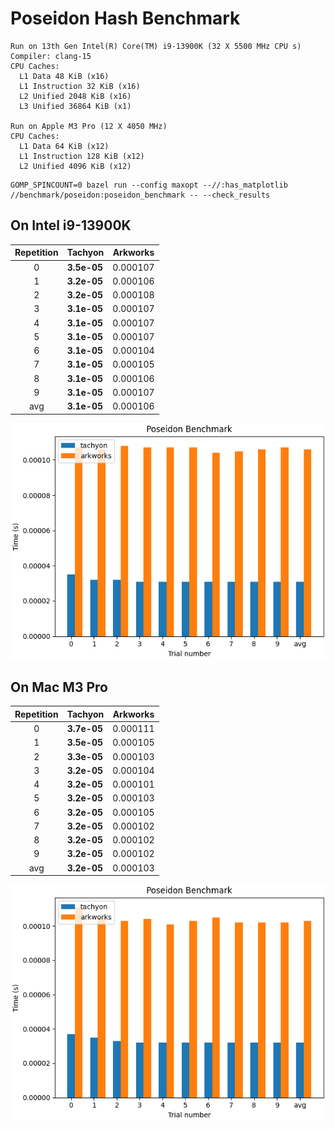 # Poseidon Hash Benchmark

```
Run on 13th Gen Intel(R) Core(TM) i9-13900K (32 X 5500 MHz CPU s)
Compiler: clang-15
CPU Caches:
  L1 Data 48 KiB (x16)
  L1 Instruction 32 KiB (x16)
  L2 Unified 2048 KiB (x16)
  L3 Unified 36864 KiB (x1)

Run on Apple M3 Pro (12 X 4050 MHz)
CPU Caches:
  L1 Data 64 KiB (x12)
  L1 Instruction 128 KiB (x12)
  L2 Unified 4096 KiB (x12)
```

```shell
GOMP_SPINCOUNT=0 bazel run --config maxopt --//:has_matplotlib //benchmark/poseidon:poseidon_benchmark -- --check_results
```

## On Intel i9-13900K

| Repetition | Tachyon     | Arkworks |
| :--------: | ----------- | -------- |
|     0      | **3.5e-05** | 0.000107 |
|     1      | **3.2e-05** | 0.000106 |
|     2      | **3.2e-05** | 0.000108 |
|     3      | **3.1e-05** | 0.000107 |
|     4      | **3.1e-05** | 0.000107 |
|     5      | **3.1e-05** | 0.000107 |
|     6      | **3.1e-05** | 0.000104 |
|     7      | **3.1e-05** | 0.000105 |
|     8      | **3.1e-05** | 0.000106 |
|     9      | **3.1e-05** | 0.000107 |
|    avg     | **3.1e-05** | 0.000106 |

![image](/benchmark/poseidon/poseidon_benchmark_ubuntu_i9.png)

## On Mac M3 Pro

| Repetition | Tachyon     | Arkworks |
| :--------: | ----------- | -------- |
|     0      | **3.7e-05** | 0.000111 |
|     1      | **3.5e-05** | 0.000105 |
|     2      | **3.3e-05** | 0.000103 |
|     3      | **3.2e-05** | 0.000104 |
|     4      | **3.2e-05** | 0.000101 |
|     5      | **3.2e-05** | 0.000103 |
|     6      | **3.2e-05** | 0.000105 |
|     7      | **3.2e-05** | 0.000102 |
|     8      | **3.2e-05** | 0.000102 |
|     9      | **3.2e-05** | 0.000102 |
|    avg     | **3.2e-05** | 0.000103 |

![image](/benchmark/poseidon/poseidon_benchmark_mac_m3.png)
